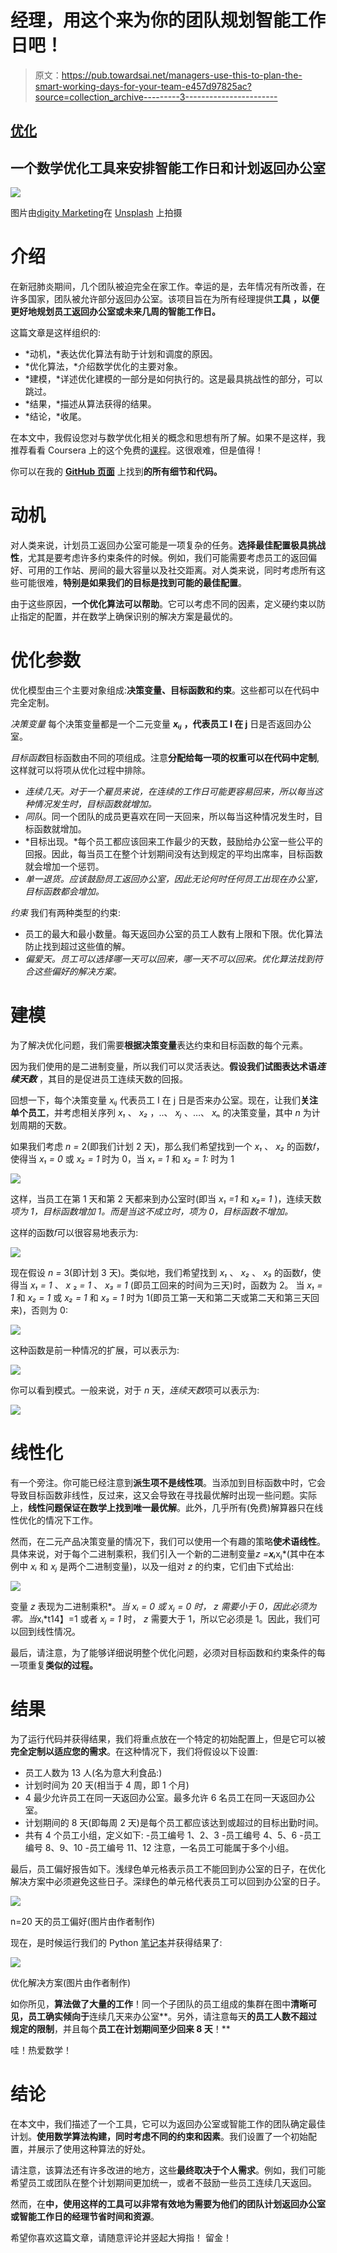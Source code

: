 # 经理，用这个来为你的团队规划智能工作日吧！

> 原文：<https://pub.towardsai.net/managers-use-this-to-plan-the-smart-working-days-for-your-team-e457d97825ac?source=collection_archive---------3----------------------->

## [优化](https://towardsai.net/p/category/optimization)

## 一个数学优化工具来安排智能工作日和计划返回办公室

![](img/f6372159d2ef28b3991ea07443cdecc5.png)

图片由[digity Marketing](https://unsplash.com/@diggitymarketing?utm_source=medium&utm_medium=referral)在 [Unsplash](https://unsplash.com?utm_source=medium&utm_medium=referral) 上拍摄

# 介绍

在新冠肺炎期间，几个团队被迫完全在家工作。幸运的是，去年情况有所改善，在许多国家，团队被允许部分返回办公室。该项目旨在为所有经理提供**工具** **，以便更好地规划员工返回办公室或未来几周的智能工作日。**

这篇文章是这样组织的:

*   *动机，*表达优化算法有助于计划和调度的原因。
*   *优化算法，*介绍数学优化的主要对象。
*   *建模，*详述优化建模的一部分是如何执行的。这是最具挑战性的部分，可以跳过。
*   *结果，*描述从算法获得的结果。
*   *结论，*收尾。

在本文中，我假设您对与数学优化相关的概念和思想有所了解。如果不是这样，我推荐看看 Coursera 上的这个免费的[课程](https://www.coursera.org/learn/discrete-optimization)。这很艰难，但是值得！

你可以在我的 [**GitHub 页面**](https://github.com/colibri17/back-to-office) 上找到**的所有细节和代码。**

# 动机

对人类来说，计划员工返回办公室可能是一项复杂的任务。**选择最佳配置极具挑战性**，尤其是要考虑许多约束条件的时候。例如，我们可能需要考虑员工的返回偏好、可用的工作站、房间的最大容量以及社交距离。对人类来说，同时考虑所有这些可能很难，**特别是如果我们的目标是找到可能的最佳配置**。

由于这些原因，**一个优化算法可以帮助**。它可以考虑不同的因素，定义硬约束以防止指定的配置，并在数学上确保识别的解决方案是最优的。

# 优化参数

优化模型由三个主要对象组成:**决策变量、目标函数和约束**。这些都可以在代码中完全定制。

*决策变量*
每个决策变量都是一个二元变量 ***xᵢⱼ* ，代表员工 I 在 j** 日是否返回办公室。

*目标函数*目标函数由不同的项组成。注意**分配给每一项的权重可以在代码中定制**,这样就可以将项从优化过程中排除。

*   *连续几天。对于一个雇员来说，在连续的工作日可能更容易回来，所以每当这种情况发生时，目标函数就增加。*
*   *同队*。同一个团队的成员更喜欢在同一天回来，所以每当这种情况发生时，目标函数就增加。
*   *目标出现。*每个员工都应该回来工作最少的天数，鼓励给办公室一些公平的回报。因此，每当员工在整个计划期间没有达到规定的平均出席率，目标函数就会增加一个惩罚。
*   *单一退货。应该鼓励员工返回办公室，因此无论何时任何员工出现在办公室，目标函数都会增加。*

*约束* 我们有两种类型的约束:

*   员工的最大和最小数量。每天返回办公室的员工人数有上限和下限。优化算法防止找到超过这些值的解。
*   *偏爱天。员工可以选择哪一天可以回来，哪一天不可以回来。优化算法找到符合这些偏好的解决方案。*

# 建模

为了解决优化问题，我们需要**根据决策变量**表达约束和目标函数的每个元素。

因为我们使用的是二进制变量，所以我们可以灵活表达。**假设我们试图表达术语*连续天数*** ，其目的是促进员工连续天数的回报。

回想一下，每个决策变量 *xᵢⱼ* 代表员工 I 在 j 日是否来办公室。现在，让我们**关注单个员工**，并考虑相关序列 *x₁* 、 *x₂* ，..、 *xⱼ* 、…、 *xₙ* 的决策变量，其中 *n* 为计划周期的天数。

如果我们考虑 *n =* 2(即我们计划 2 天)，那么我们希望找到一个 *x₁* 、 *x₂* 的函数𝑓，使得当 *x₁ = 0* 或 *x₂ = 1* 时为 0，当 *x₁ = 1* 和 *x₂ = 1:* 时为 1

![](img/00d209a1bc23ccd4126e40374cad67d2.png)

这样，当员工在第 1 天和第 2 天都来到办公室时(即当 *x₁ =1* 和 *x₂= 1* )，连续天数*项为 1，目标函数增加 1。而是当这不成立时，项为 0，目标函数不增加。*

这样的函数𝑓可以很容易地表示为:

![](img/a0d2b0000cc8d37f3e2da3166b841129.png)

现在假设 *n =* 3(即计划 3 天)。类似地，我们希望找到 *x₁* 、 *x₂* 、 *x₃* 的函数𝑓，使得当 *x₁ = 1* 、 *x* ₂ *= 1* 、 *x₃ = 1* (即员工回来的时间为三天)时，函数为 2。 当 *x₁ = 1* 和 *x₂ = 1* 或 *x₂ = 1* 和 *x₃ = 1* 时为 1(即员工第一天和第二天或第二天和第三天回来)，否则为 0:

![](img/de1c2117b472fb3c027374d9a822875a.png)

这种函数是前一种情况的扩展，可以表示为:

![](img/cffb58e1e3e05e0c823f63bae1f9ea4d.png)

你可以看到模式。一般来说，对于 *n* 天，*连续天数*项可以表示为:

![](img/01e20c0511f9105e26b49d1b96f42062.png)

# 线性化

有一个旁注。你可能已经注意到**派生项不是线性项**。当添加到目标函数中时，它会导致目标函数非线性，反过来，这又会导致在寻找最优解时出现一些问题。实际上，**线性问题保证在数学上找到唯一最优解**。此外，几乎所有(免费)解算器只在线性优化的情况下工作。

然而，在二元产品决策变量的情况下，我们可以使用一个有趣的策略**使术语线性**。具体来说，对于每个二进制乘积，我们引入一个新的二进制变量*z =**xᵢ***xⱼ*(其中在本例中 *xᵢ* 和 *xⱼ* 是两个二进制变量)，以及一组对 *z* 的约束，它们由下式给出:

![](img/a386de1d2cf63cbfbbcb94b32a98e24f.png)

变量 *z* 表现为二进制乘积*。*当 *xᵢ* *=* 0 或 *xⱼ =* 0 时， *z* 需要小于 0，因此必须为零。当*xᵢ*t14】=1 或者 *xⱼ = 1* 时， *z* 需要大于 1，所以它必须是 1。因此，我们可以回到线性情况。

最后，请注意，为了能够详细说明整个优化问题，必须对目标函数和约束条件的每一项重复**类似的过程。**

# 结果

为了运行代码并获得结果，我们将重点放在一个特定的初始配置上，但是它可以被**完全定制以适应您的需求**。在这种情况下，我们将假设以下设置:

*   员工人数为 13 人(名为意大利食品:)
*   计划时间为 20 天(相当于 4 周，即 1 个月)
*   4 最少允许员工在同一天返回办公室。最多允许 6 名员工在同一天返回办公室。
*   计划期间的 8 天(即每周 2 天)是每个员工都应该达到或超过的目标出勤时间。
*   共有 4 个员工小组，定义如下:
    -员工编号 1、2、3
    -员工编号 4、5、6
    -员工编号 8、9、10
    -员工编号 11、12
    注意，一名员工可能属于多个小组。

最后，员工偏好报告如下。浅绿色单元格表示员工不能回到办公室的日子，在优化解决方案中必须避免这些日子。深绿色的单元格代表员工可以回到办公室的日子。

![](img/bacd128e0f35fc25974251bc3eabd52f.png)

n=20 天的员工偏好(图片由作者制作)

现在，是时候运行我们的 Python [笔记本](https://github.com/colibri17/back-to-office/blob/main/optimization.ipynb)并获得结果了:

![](img/247d0e165773d82fba02aba5c2a4d044.png)

优化解决方案(图片由作者制作)

如你所见，**算法做了大量的工作**！同一个子团队的员工组成的集群在图中**清晰可见，员工确实倾向于**连续几天来办公室**。另外，请注意每天**的员工人数不超过规定的限制**，并且每个**员工在计划期间至少回来 8 天**！**

哇！热爱数学！

# 结论

在本文中，我们描述了一个工具，它可以为返回办公室或智能工作的团队确定最佳计划。**使用数学算法构建，同时考虑不同的约束和因素**。我们设置了一个初始配置，并展示了使用这种算法的好处。

请注意，该算法还有许多改进的地方，这些**最终取决于个人需求**。例如，我们可能希望员工或团队在整个计划期间更加统一，或者不鼓励一些员工连续几天返回。

然而，在**中，使用这样的工具可以非常有效地为需要为他们的团队计划返回办公室或智能工作日的经理节省时间和资源**。

希望你喜欢这篇文章，请随意评论并竖起大拇指！
留金！